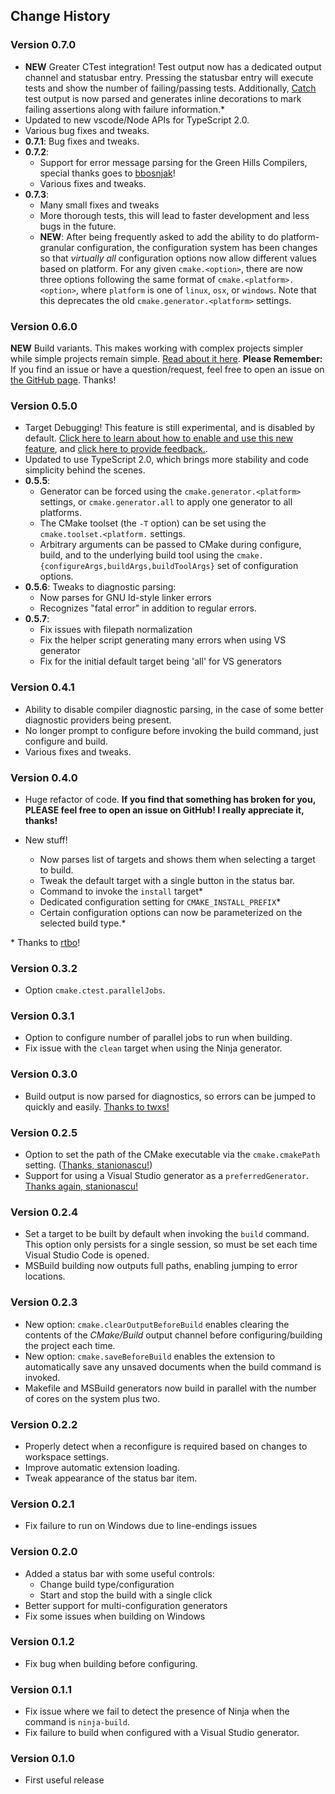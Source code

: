 
## Change History

### Version 0.7.0

- **NEW** Greater CTest integration! Test output now has a dedicated output
  channel and statusbar entry. Pressing the statusbar entry will execute tests
  and show the number of failing/passing tests. Additionally, [Catch](https://github.com/philsquared/Catch) test
  output is now parsed and generates inline decorations to mark failing
  assertions along with failure information.*
- Updated to new vscode/Node APIs for TypeScript 2.0.
- Various bug fixes and tweaks.
- **0.7.1**: Bug fixes and tweaks.
- **0.7.2**:
  - Support for error message parsing for the Green Hills Compilers, special
    thanks goes to [bbosnjak](https://github.com/bbosnjak)!
  - Various fixes and tweaks.
- **0.7.3**:
  - Many small fixes and tweaks
  - More thorough tests, this will lead to faster development and less bugs in
    the future.
  - **NEW**: After being frequently asked to add the ability to do
    platform-granular configuration, the configuration system has been changes
    so that *virtually all* configuration options now allow different values
    based on platform. For any given `cmake.<option>`, there are now three
    options following the same format of `cmake.<platform>.<option>`, where
    `platform` is one of `linux`, `osx`, or `windows`. Note that this deprecates
    the old `cmake.generator.<platform>` settings.

### Version 0.6.0

**NEW** Build variants. This makes working with complex projects simpler while
simple projects remain simple. [Read about it here](https://github.com/vector-of-bool/vscode-cmake-tools/blob/develop/docs/build_variants.md).
**Please Remember:** If you find an issue or have a question/request,
feel free to open an issue on [the GitHub page](https://github.com/vector-of-bool/vscode-cmake-tools). Thanks!

### Version 0.5.0

- Target Debugging! This feature is still experimental, and
  is disabled by default. [Click here to learn about how to enable and use
  this new feature](https://github.com/vector-of-bool/vscode-cmake-tools/blob/develop/docs/target_debugging.md),
  and [click here to provide feedback.](https://github.com/vector-of-bool/vscode-cmake-tools/issues/37).
- Updated to use TypeScript 2.0, which brings more stability and code simplicity
  behind the scenes.
- **0.5.5**:
  - Generator can be forced using the ``cmake.generator.<platform>`` settings, or
    ``cmake.generator.all`` to apply one generator to all platforms.
  - The CMake toolset (the ``-T`` option) can be set using the ``cmake.toolset.<platform.`` settings.
  - Arbitrary arguments can be passed to CMake during configure, build, and to the
    underlying build tool using the ``cmake.{configureArgs,buildArgs,buildToolArgs}``
    set of configuration options.
- **0.5.6**: Tweaks to diagnostic parsing:
  - Now parses for GNU ld-style linker errors
  - Recognizes "fatal error" in addition to regular errors.
- **0.5.7**:
  - Fix issues with filepath normalization
  - Fix the helper script generating many errors when using VS generator
  - Fix for the initial default target being 'all' for VS generators

### Version 0.4.1

- Ability to disable compiler diagnostic parsing, in the case of some better
  diagnostic providers being present.
- No longer prompt to configure before invoking the build command, just
  configure and build.
- Various fixes and tweaks.

### Version 0.4.0

- Huge refactor of code. **If you find that something has broken for you, PLEASE
  feel free to open an issue on GitHub! I really appreciate it, thanks!**

- New stuff!
  - Now parses list of targets and shows them when selecting a target to build.
  - Tweak the default target with a single button in the status bar.
  - Command to invoke the ``install`` target*
  - Dedicated configuration setting for ``CMAKE_INSTALL_PREFIX``*
  - Certain configuration options can now be parameterized on the selected build
    type.*

\* Thanks to [rtbo](https://github.com/vector-of-bool/vscode-cmake-tools/commits/develop?author=rtbo)!

### Version 0.3.2

- Option ``cmake.ctest.parallelJobs``.

### Version 0.3.1

- Option to configure number of parallel jobs to run when building.
- Fix issue with the ``clean`` target when using the Ninja generator.

### Version 0.3.0

- Build output is now parsed for diagnostics, so errors can be jumped to quickly
  and easily. [Thanks to twxs!](https://github.com/vector-of-bool/vscode-cmake-tools/issues/2)

### Version 0.2.5

- Option to set the path of the CMake executable via the ``cmake.cmakePath``
  setting. ([Thanks, stanionascu!](https://github.com/vector-of-bool/vscode-cmake-tools/pull/9))
- Support for using a Visual Studio generator as a ``preferredGenerator``. [Thanks again, stanionascu!](https://github.com/vector-of-bool/vscode-cmake-tools/pull/10)

### Version 0.2.4

- Set a target to be built by default when invoking the ``build`` command. This
  option only persists for a single session, so must be set each time Visual
  Studio Code is opened.
- MSBuild building now outputs full paths, enabling jumping to error locations.

### Version 0.2.3

- New option: ``cmake.clearOutputBeforeBuild`` enables clearing the contents of
  the *CMake/Build* output channel before configuring/building the project each
  time.
- New option: ``cmake.saveBeforeBuild`` enables the extension to automatically
  save any unsaved documents when the build command is invoked.
- Makefile and MSBuild generators now build in parallel with the number of cores
  on the system plus two.

### Version 0.2.2

- Properly detect when a reconfigure is required based on changes to workspace
  settings.
- Improve automatic extension loading.
- Tweak appearance of the status bar item.

### Version 0.2.1

- Fix failure to run on Windows due to line-endings issues

### Version 0.2.0

- Added a status bar with some useful controls:
  - Change build type/configuration
  - Start and stop the build with a single click
- Better support for multi-configuration generators
- Fix some issues when building on Windows

### Version 0.1.2

- Fix bug when building before configuring.

### Version 0.1.1

- Fix issue where we fail to detect the presence of Ninja when the command is
  ``ninja-build``.
- Fix failure to build when configured with a Visual Studio generator.

### Version 0.1.0

- First useful release